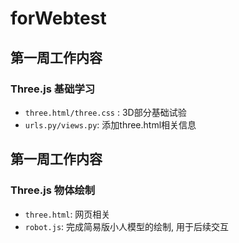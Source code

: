 # forWebtest
## 第一周工作内容
### Three.js 基础学习
* `three.html/three.css` : 3D部分基础试验
* `urls.py/views.py`: 添加three.html相关信息
## 第一周工作内容
### Three.js 物体绘制
* `three.html`: 网页相关
* `robot.js`: 完成简易版小人模型的绘制, 用于后续交互
